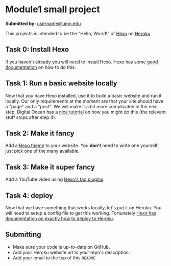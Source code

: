 # Module1 small project #
__Submitted by:__ username@umn.edu

This projects is intended to be the "Hello, World!" of [Hexo](https://hexo.io/)
on [Heroku](https://www.heroku.com/)

## Task 0: Install Hexo ##
If you haven't already you will need to install Hexo. Hexo has some [good
documentation](https://hexo.io/docs/index.html) on how to do this.

## Task 1: Run a basic website locally ##
Now that you have Hexo installed, use it to build a basic website and run it
locally. Our only requirements at the moment are that your site should have a
"page" and a "post". We will make it a bit more complicated  in the next step.
Digital Ocean has a [nice tutorial](https://www.digitalocean.com/community/tutorials/how-to-create-a-blog-with-hexo-on-ubuntu-14-04)
on how you might do this (the relevant stuff stops after step 4).

## Task 2: Make it fancy ##
Add a [Hexo theme](https://hexo.io/themes/) to your website. You __don't__ need
to write one yourself, just pick one of the many available.

## Task 3: Make it __super__ fancy ##
Add a YouTube video using
[Hexo's tag plugins](https://hexo.io/docs/tag-plugins.html#YouTube).

## Task 4: deploy ##
Now that we have something that works locally, let's put it on Heroku.
You will need to setup a config file to get this working. Fortunately [Hexo has
documentation on exactly how to deploy to Heroku](https://hexo.io/docs/deployment.html).

## Submitting ##
- Make sure your code is up-to-date on GitHub.
- Add your Heroku website url to your repo's description.
- Add your email to the top of this `README`

